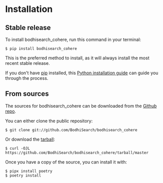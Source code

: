# Installation

## Stable release

To install bodhisearch_cohere, run this command in your terminal:

```console
$ pip install bodhisearch_cohere
```

This is the preferred method to install, as it will always install the most recent stable release.

If you don't have [pip](https://pip.pypa.io) installed, this [Python installation guide](http://docs.python-guide.org/en/latest/starting/installation/) can guide
you through the process.

## From sources

The sources for bodhisearch_cohere can be downloaded from the [Github repo](https://github.com/BodhiSearch/bodhisearch_cohere).

You can either clone the public repository:

```console
$ git clone git://github.com/BodhiSearch/bodhisearch_cohere
```

Or download the [tarball](https://github.com/BodhiSearch/bodhisearch_cohere/tarball/master):

```console
$ curl -OJL https://github.com/BodhiSearch/bodhisearch_cohere/tarball/master
```

Once you have a copy of the source, you can install it with:

```console
$ pipx install poetry
$ poetry install
```
